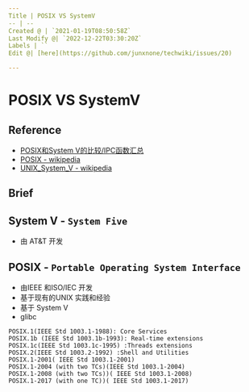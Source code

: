 ```yaml
---
Title | POSIX VS SystemV
-- | --
Created @ | `2021-01-19T08:50:58Z`
Last Modify @| `2022-12-22T03:30:20Z`
Labels | ``
Edit @| [here](https://github.com/junxnone/techwiki/issues/20)

---
```

# POSIX VS SystemV

## Reference
- [POSIX和System V的比较/IPC函数汇总](https://blog.csdn.net/derkampf/article/details/60958086)
- [POSIX - wikipedia](https://en.wikipedia.org/wiki/POSIX)
- [UNIX_System_V - wikipedia](https://en.wikipedia.org/wiki/UNIX_System_V)


## Brief


## System V - `System Five`

- 由 AT&T 开发

## POSIX - `Portable Operating System Interface`

- 由IEEE 和ISO/IEC 开发
- 基于现有的UNIX 实践和经验
- 基于 System V
- glibc

```
POSIX.1(IEEE Std 1003.1-1988): Core Services
POSIX.1b (IEEE Std 1003.1b-1993): Real-time extensions
POSIX.1c(IEEE Std 1003.1c-1995) :Threads extensions  
POSIX.2(IEEE Std 1003.2-1992) :Shell and Utilities
POSIX.1-2001( IEEE Std 1003.1-2001)
POSIX.1-2004 (with two TCs)(IEEE Std 1003.1-2004)
POSIX.1-2008 (with two TCs))( IEEE Std 1003.1-2008)
POSIX.1-2017 (with one TC))( IEEE Std 1003.1-2017)
```
